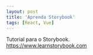 ```yaml
---
layout: post
title: 'Aprenda Storybook'
tags: [React, Vue]
---
```


Tutorial para o Storybook.<br>
<https://www.learnstorybook.com>
